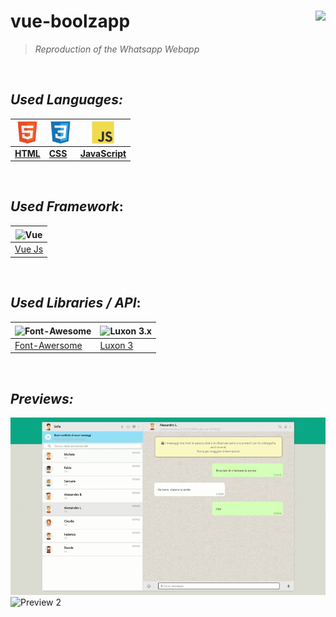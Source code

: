 # **vue-boolzapp**    <img height="25" align="right" src="https://img.shields.io/badge/Made%20with-Markdown-1f425f.svg">

> _Reproduction of the Whatsapp Webapp_


<br/>


## *_Used Languages:_*

|<img align="center" src="https://github.com/ValerioGc/ValerioGc/blob/64e651615d68fb71ddfe78c747f2913d1ec29607/assets/skills&tools/skills/html.svg" width="36" height="36" alt="HTML5" />|<img align="center" src="https://github.com/ValerioGc/ValerioGc/blob/64e651615d68fb71ddfe78c747f2913d1ec29607/assets/skills&tools/skills/css.svg" width="36" height="36" align="center" alt="CSS3" /> |  <img align="center" src="https://github.com/ValerioGc/ValerioGc/blob/64e651615d68fb71ddfe78c747f2913d1ec29607/assets/skills&tools/skills/javascript.svg" width="36" height="36" align="center" alt="Bootstrap">|
|--|--|--|
| [**HTML**](https://developer.mozilla.org/en-US/docs/Glossary/HTML5) | [**CSS**](https://developer.mozilla.org/en-US/docs/Web/CSS) | [**JavaScript**](https://developer.mozilla.org/en-US/docs/Web/JavaScript) |

<br/>

## *_Used Framework_*:

|  <img align="center" src="https://raw.githubusercontent.com/danielcranney/readme-generator/main/public/icons/skills/vuejs-colored.svg" width="36" height="36" alt="Vue" />| 
|--|
|    <a href="https://vuejs.org/" target="_blank" rel="noreferrer">Vue Js</a>| 

<br/>

## *_Used Libraries / API_*:

|     <img align="center" src="https://cdn.worldvectorlogo.com/logos/fontawesome-1.svg" width="36" height="36" alt="Font-Awesome" /> |     <img align="center" src="https://raw.githubusercontent.com/moment/luxon/96994411ae941ce4f2c6aeff55d6f2ac9c21d908/site/docs/_media/Luxon_icon.svg" width="36" height="36" alt="Luxon 3.x" /> |
|--|--|
|        <a href="https://vuejs.org/" target="_blank" rel="noreferrer">Font-Awersome</a>|     <a href="https://moment.github.io/luxon/#/" target="_blank" rel="noreferrer">Luxon 3</a>|


<br />

## *_Previews:_*

![Preview 1](/previews/bolzapp.gif)
![Preview 2](/previews/bolzapp-humb.png)



